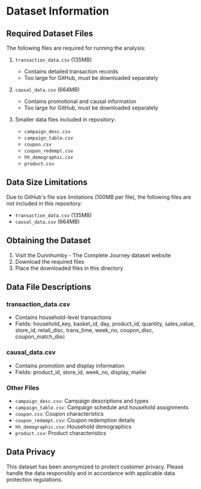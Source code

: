# Dataset Information

## Required Dataset Files
The following files are required for running the analysis:

1. `transaction_data.csv` (135MB)
   - Contains detailed transaction records
   - Too large for GitHub, must be downloaded separately

2. `causal_data.csv` (664MB)
   - Contains promotional and causal information
   - Too large for GitHub, must be downloaded separately

3. Smaller data files included in repository:
   - `campaign_desc.csv`
   - `campaign_table.csv`
   - `coupon.csv`
   - `coupon_redempt.csv`
   - `hh_demographic.csv`
   - `product.csv`

## Data Size Limitations
Due to GitHub's file size limitations (100MB per file), the following files are not included in this repository:
- `transaction_data.csv` (135MB)
- `causal_data.csv` (664MB)

## Obtaining the Dataset
1. Visit the Dunnhumby - The Complete Journey dataset website
2. Download the required files
3. Place the downloaded files in this directory

## Data File Descriptions

### transaction_data.csv
- Contains household-level transactions
- Fields: household_key, basket_id, day, product_id, quantity, sales_value, store_id, retail_disc, trans_time, week_no, coupon_disc, coupon_match_disc

### causal_data.csv
- Contains promotion and display information
- Fields: product_id, store_id, week_no, display, mailer

### Other Files
- `campaign_desc.csv`: Campaign descriptions and types
- `campaign_table.csv`: Campaign schedule and household assignments
- `coupon.csv`: Coupon characteristics
- `coupon_redempt.csv`: Coupon redemption details
- `hh_demographic.csv`: Household demographics
- `product.csv`: Product characteristics

## Data Privacy
This dataset has been anonymized to protect customer privacy. Please handle the data responsibly and in accordance with applicable data protection regulations. 